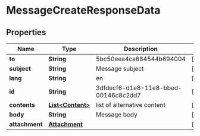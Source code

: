 
# MessageCreateResponseData

## Properties
Name | Type | Description | Notes
------------ | ------------- | ------------- | -------------
**to** | **String** | 5bc50eea4ca684544b694004 |  [optional]
**subject** | **String** | Message subject |  [optional]
**lang** | **String** | en |  [optional]
**id** | **String** | 3dfdecf6-d1e8-11e8-bbed-00146c8c2dd7 |  [optional]
**contents** | [**List&lt;Content&gt;**](Content.md) | list of alternative content |  [optional]
**body** | **String** | Message body |  [optional]
**attachment** | [**Attachment**](Attachment.md) |  |  [optional]



